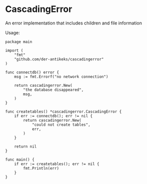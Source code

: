 # CascadingError

An error implementation that includes children and file information

Usage:

	package main

	import (
		"fmt"
		"github.com/der-antikeks/cascadingerror"
	)

	func connectdb() error {
		msg := fmt.Errorf("no network connection")

		return cascadingerror.New(
			"the database disappeared",
			msg,
		)
	}

	func createtables() *cascadingerror.CascadingError {
		if err := connectdb(); err != nil {
			return cascadingerror.New(
				"could not create tables",
				err,
			)
		}

		return nil
	}

	func main() {
		if err := createtables(); err != nil {
			fmt.Println(err)
		}
	}
